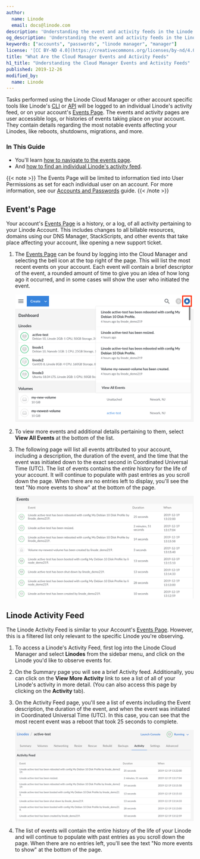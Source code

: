 ```yaml
---
author:
  name: Linode
  email: docs@linode.com
description: 'Understanding the event and activity feeds in the Linode Cloud Manager'
og_description: 'Understanding the event and activity feeds in the Linode Cloud Manager'
keywords: ["accounts", "passwords", "linode manager", "manager"]
license: '[CC BY-ND 4.0](https://creativecommons.org/licenses/by-nd/4.0)'
title: "What Are the Cloud Manager Events and Activity Feeds"
h1_title: "Understanding the Cloud Manager Events and Activity Feeds"
published: 2019-12-26
modified_by:
  name: Linode
---
```


Tasks performed using the Linode Cloud Manager or other account specific tools like Linode's [CLI](https://www.linode.com/docs/platform/api/linode-cli/) or [API](https://www.linode.com/products/api/) will be logged to an individual Linode's activity feed, or on your account's [Events Page](https://cloud.linode.com/events). The events and activity pages are user accessible logs, or histories of events taking place on your account. They contain details regarding the most notable events affecting your Linodes, like reboots, shutdowns, migrations, and more.

### In This Guide
 - You'll learn [how to navigate to the events page](#event-s-page).
 - And [how to find an individual Linode's activity feed](#linode-activity-feed).

{{< note >}}
The Events Page will be limited to information tied into User Permissions as set for each individual user on an account. For more information, see our [Accounts and Passwords](https://www.linode.com/docs/platform/manager/accounts-and-passwords/#users-and-permissions) guide.
{{< /note >}}

## Event's Page

Your account's [Events Page](https://cloud.linode.com/events) is a history, or a log, of all activity pertaining to your Linode Account. This includes changes to all billable resources, domains using our DNS Manager, StackScripts, and other events that take place affecting your account, like opening a new support ticket.

1. The [Events Page](https://cloud.linode.com/events) can be found by logging into the Cloud Manager and selecting the bell icon at the top right of the page. This will list the most recent events on your account. Each event will contain a brief descriptor of the event, a rounded amount of time to give you an idea of how long ago it occurred, and in some cases will show the user who initiated the event.

    ![cloud-manager-event.png](cloud-manager-event.png)

1. To view more events and additional details pertaining to them, select  **View All Events** at the bottom of the list.

1. The following page will list all events attributed to your account, including a description, the duration of the event, and the time that the event was initiated down to the exact second in Coordinated Universal Time (UTC). The list of events contains the *entire* history for the life of your account. It will continue to populate with past entries as you scroll down the page. When there are no entries left to display, you'll see the text "No more events to show" at the bottom of the page.

    ![events.png](events.png)

## Linode Activity Feed

The Linode Activity Feed is similar to your Account's [Events Page](#Events-Page). However, this is a filtered list only relevant to the specific Linode you're observing.

1. To access a Linode's Activity Feed, first log into the Linode Cloud Manager and select **Linodes** from the sidebar menu, and click on the Linode you'd like to observe events for.

1. On the Summary page you will see a brief Activity feed. Additionally, you can click on the **View More Activity** link to see a list of all of your Linode's activity in more detail. (You can also access this page by clicking on the **Activity** tab).

1. On the Activity Feed page, you'll see a list of events including the Event description, the duration of the event, and when the event was initiated in Coordinated Universal Time (UTC). In this case, you can see that the most recent event was a reboot that took 25 seconds to complete.

    ![cloud manager events](cloud-manager-events.png)

1. The list of events will contain the entire history of the life of your Linode and will continue to populate with past entries as you scroll down the page. When there are no entries left, you'll see the text "No more events to show" at the bottom of the page.